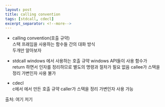 ```yaml
---
layout: post
title: calling convention
tags: [stdcall, cdecl]
excerpt_separator: <!--more-->
---
```


* calling convention(호출 규약)  
스택 프래임을 사용하는 함수들 간의 대화 방식  
두개만 알아보자

* stdcall
 windows 에서 사용하는 호출 규약
 windows API들이 사용
 함수가 return 하면서 인자를 정리하므로 별도의 명령과 절차가 필요 없음
 callee가 스택을 정리
 가변인자 사용 불가

* cdecl  
 c에서 에서 만든 호출 규약
 caller가 스택을 정리
 가변인자 사용 가능



출처: 여기 저기
